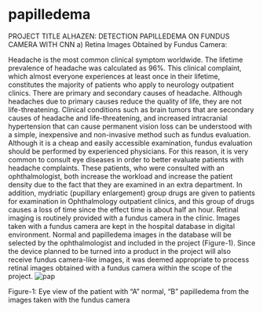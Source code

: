 # papilledema

PROJECT TITLE ALHAZEN: DETECTION PAPILLEDEMA ON FUNDUS CAMERA WITH CNN
a) Retina Images Obtained by Fundus Camera:

Headache is the most common clinical symptom worldwide. The lifetime prevalence of headache was calculated as 96%. This clinical complaint, which almost everyone experiences at least once in their lifetime, constitutes the majority of patients who apply to neurology outpatient clinics. There are primary and secondary causes of headache. Although headaches due to primary causes reduce the quality of life, they are not life-threatening. Clinical conditions such as brain tumors that are secondary causes of headache and life-threatening, and increased intracranial hypertension that can cause permanent vision loss can be understood with a simple, inexpensive and non-invasive method such as fundus evaluation. Although it is a cheap and easily accessible examination, fundus evaluation should be performed by experienced physicians. For this reason, it is very common to consult eye diseases in order to better evaluate patients with headache complaints. These patients, who were consulted with an ophthalmologist, both increase the workload and increase the patient density due to the fact that they are examined in an extra department. In addition, mydriatic (pupillary enlargement) group drugs are given to patients for examination in Ophthalmology outpatient clinics, and this group of drugs causes a loss of time since the effect time is about half an hour.
Retinal imaging is routinely provided with a fundus camera in the clinic. Images taken with a fundus camera are kept in the hospital database in digital environment. Normal and papilledema images in the database will be selected by the ophthalmologist and included in the project (Figure-1). Since the device planned to be turned into a product in the project will also receive fundus camera-like images, it was deemed appropriate to process retinal images obtained with a fundus camera within the scope of the project.
 ![pap](https://user-images.githubusercontent.com/29986610/211399043-4ecbb2a4-d498-4d48-8b05-bfc05ada0859.png)


 
Figure-1: Eye view of the patient with “A” normal, “B” papilledema from the images taken with the fundus camera
